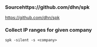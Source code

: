 ### Sourcehttps://github.com/dhn/spk
https://github.com/dhn/spk

### Collect IP ranges for given company
```
spk -silent -s <company>
```

